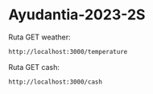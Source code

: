 # Ayudantia-2023-2S

Ruta GET weather:
```sh
http://localhost:3000/temperature
```

Ruta GET cash:
```sh
http://localhost:3000/cash
```